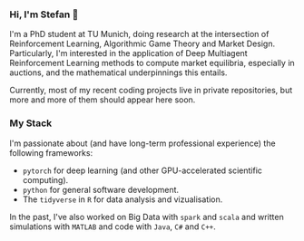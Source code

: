 ### Hi, I'm Stefan 👋

<!--
**heidekrueger/heidekrueger** is a ✨ _special_ ✨ repository because its `README.md` (this file) appears on your GitHub profile.

Here are some ideas to get you started:

- 🔭 I’m currently working on ...
- 🌱 I’m currently learning ...
- 👯 I’m looking to collaborate on ...
- 🤔 I’m looking for help with ...
- 💬 Ask me about ...
- 📫 How to reach me: ...
- 😄 Pronouns: ...
- ⚡ Fun fact: ...
-->

I'm a PhD student at TU Munich, doing research at the intersection of Reinforcement Learning, Algorithmic Game Theory and Market Design.
Particularly, I'm interested in the application of Deep Multiagent Reinforcement Learning methods to compute market equilibria, especially in auctions, and the mathematical underpinnings this entails.

Currently, most of my recent coding projects live in private repositories, but more and more of them should appear here soon.

### My Stack

I'm passionate about (and have long-term professional experience) the following frameworks:

* `pytorch` for deep learning (and other GPU-accelerated scientific computing).
* `python` for general software development.
* The `tidyverse` in `R` for data analysis and vizualisation.

In the past, I've also worked on Big Data with `spark` and `scala` and written simulations with `MATLAB` and code with `Java`, `C#` and `C++`.

